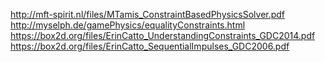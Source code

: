 http://mft-spirit.nl/files/MTamis_ConstraintBasedPhysicsSolver.pdf
http://myselph.de/gamePhysics/equalityConstraints.html
https://box2d.org/files/ErinCatto_UnderstandingConstraints_GDC2014.pdf
https://box2d.org/files/ErinCatto_SequentialImpulses_GDC2006.pdf
